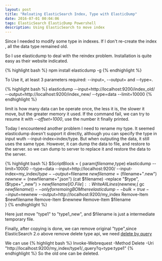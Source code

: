 ```yaml
---
layout: post
title: "Reloating ElasticSearch Index, Type with ElasticDump"
date: 2016-07-01 00:04:06
tags: ElasticSearch ElasticDump Powershell
description: Using ElasticSearch to move index 
---
```


Since I needed to modify some type in indexes. If I don't re-create the index , all the data type remained old.

So I use elasticdump to deal with the reindex problem. Installation is quite easy as their website indicated.

{% highlight bash %}
    npm install elasticdump -g
{% endhighlight %}

To Use it, at least 3 parameters required: --input=, --output= and --type=.

{% highlight bash %}
    elasticdump --input=http://localhost:9200/index_old/  --output=http://localhost:9200/index_new/ --type=data --limit=10000 
{% endhighlight %}

limit is how many data can be operate once, the less it is, the slower it move, but the greater memory it used.
If the command fail, we can try to resume it with *--offset=1000*, use the number it finally printed. 

Today I encountered another problem I need to rename my type. It seemed elasticdump doesn't support it directly, although you can specify the type in input wuth --input-index=index/type. But when outputing the data, it still uses the same type.
However, it can dump the data to file, and restore to the server. so we can dump to server to replace it and restore the data to the server.

{% highlight bash %}
$ScriptBlock = {
   param($filename,$type) 
        elasticdump --limit=10000 --type=data  --input=http://localhost:9200/ --input-index=my_index/$type --output=$filename
        $newfilename= ($filename+".new")
        $newnew= ($newfilename+".json")
        (cat $filename) -replace "$type",($type+"_new")  > $newfilename
        [IO.File]::WriteAllLines($newnew,( gc $newfilename)) --only for remoing BOM here
        elasticdump  --bulk=true  --input=$newnew --output=http://localhost:9200/my_index
        Remove-Item $newfilename
        Remove-Item $newnew
        Remove-Item $filename  
}
{% endhighlight %}

Here just move "type1" to "type1_new", and $filename is just a intermediate temporary file. 

Finally, after copying is done, we can remove original "type",since ElasticSearch 2.o above remove delete type api, we need [delete by query](https://www.elastic.co/guide/en/elasticsearch/plugins/current/delete-by-query-usage.html)

We can use 
{% highlight bash %}
    Invoke-Webrequest -Method Delete -Uri "http://localhost:9200/my_index/type1/_query?q=type:type1" 
{% endhighlight %}
So the old one can be deleted.
